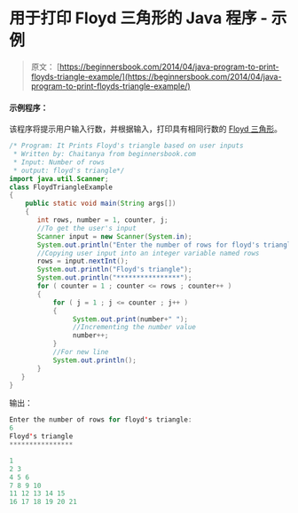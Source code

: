 # 用于打印 Floyd 三角形的 Java 程序 - 示例

> 原文： [https://beginnersbook.com/2014/04/java-program-to-print-floyds-triangle-example/](https://beginnersbook.com/2014/04/java-program-to-print-floyds-triangle-example/)

#### 示例程序：

该程序将提示用户输入行数，并根据输入，打印具有相同行数的 [Floyd 三角形](https://en.wikipedia.org/wiki/Floyd's_triangle)。

```java
/* Program: It Prints Floyd's triangle based on user inputs
 * Written by: Chaitanya from beginnersbook.com
 * Input: Number of rows
 * output: floyd's triangle*/
import java.util.Scanner;
class FloydTriangleExample
{
    public static void main(String args[])
    {
       int rows, number = 1, counter, j;
       //To get the user's input
       Scanner input = new Scanner(System.in);
       System.out.println("Enter the number of rows for floyd's triangle:");
       //Copying user input into an integer variable named rows
       rows = input.nextInt();
       System.out.println("Floyd's triangle");
       System.out.println("****************");
       for ( counter = 1 ; counter <= rows ; counter++ )
       {
           for ( j = 1 ; j <= counter ; j++ )
           {
                System.out.print(number+" ");
                //Incrementing the number value
                number++;
           }
           //For new line
           System.out.println();
       }
   }
}
```

输出：

```java
Enter the number of rows for floyd's triangle:
6
Floyd's triangle
****************

1 
2 3 
4 5 6 
7 8 9 10 
11 12 13 14 15 
16 17 18 19 20 21
```